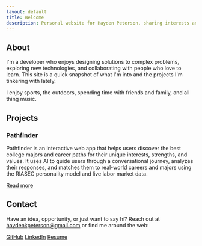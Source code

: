 ```yaml
---
layout: default
title: Welcome
description: Personal website for Hayden Peterson, sharing interests and recent work.
---
```


<section class="section" id="about">
  <div class="container">
    <h2>About</h2>
    <p>
      I'm a developer who enjoys designing solutions to complex problems,
      exploring new technologies, and collaborating with people who love to learn. This site is
      a quick snapshot of what I'm into and the projects I'm tinkering with
      lately.
    </p>
    <p>
      I enjoy sports, the outdoors, spending time with friends and family, and all thing music.
    </p>
  </div>
</section>

<section class="section alt" id="projects">
  <div class="container">
    <h2>Projects</h2>
    <div class="projects">
      <article class="card">
        <h3>Pathfinder</h3>
        <p>
          Pathfinder is an interactive web app that helps users discover the best college majors and career paths for their unique interests, strengths, and values. It uses AI to guide users through a conversational journey, analyzes their responses, and matches them to real-world careers and majors using the RIASEC personality model and live labor market data.
        </p>
        <a href="https://github.com/jakenef/pathfinder">Read more</a>
      </article>
    </div>
  </div>
</section>

<section class="section" id="contact">
  <div class="container">
    <h2>Contact</h2>
    <p>
      Have an idea, opportunity, or just want to say hi? Reach out at
      <a href="mailto:haydenkpeterson@gmail.com">haydenkpeterson@gmail.com</a> or find me
      around the web:
    </p>
    <div class="social-links">
      <a href="https://github.com/haydenkpeterson">GitHub</a>
      <a href="https://linkedin.com/in/haydenkpeterson">LinkedIn</a>
      <a href="{{ '/assets/resume/hayden-peterson-resume.pdf' | relative_url }}" download>Resume</a>
    </div>
  </div>
</section>
